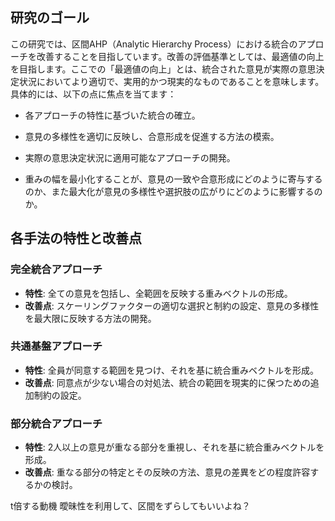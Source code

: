 ## 研究のゴール

この研究では、区間AHP（Analytic Hierarchy Process）における統合のアプローチを改善することを目指しています。改善の評価基準としては、最適値の向上を目指します。ここでの「最適値の向上」とは、統合された意見が実際の意思決定状況においてより適切で、実用的かつ現実的なものであることを意味します。具体的には、以下の点に焦点を当てます：

- 各アプローチの特性に基づいた統合の確立。
- 意見の多様性を適切に反映し、合意形成を促進する方法の模索。
- 実際の意思決定状況に適用可能なアプローチの開発。

- 重みの幅を最小化することが、意見の一致や合意形成にどのように寄与するのか、また最大化が意見の多様性や選択肢の広がりにどのように影響するのか。

## 各手法の特性と改善点

### 完全統合アプローチ
- **特性**: 全ての意見を包括し、全範囲を反映する重みベクトルの形成。
- **改善点**: スケーリングファクターの適切な選択と制約の設定、意見の多様性を最大限に反映する方法の開発。

### 共通基盤アプローチ
- **特性**: 全員が同意する範囲を見つけ、それを基に統合重みベクトルを形成。
- **改善点**: 同意点が少ない場合の対処法、統合の範囲を現実的に保つための追加制約の設定。

### 部分統合アプローチ
- **特性**: 2人以上の意見が重なる部分を重視し、それを基に統合重みベクトルを形成。
- **改善点**: 重なる部分の特定とその反映の方法、意見の差異をどの程度許容するかの検討。

t倍する動機
曖昧性を利用して、区間をずらしてもいいよね？